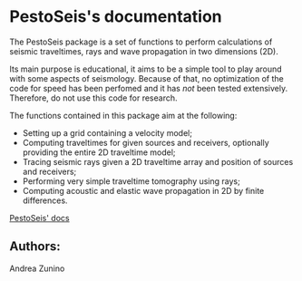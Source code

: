 
# PestoSeis's documentation #


The PestoSeis package is a set of functions to perform calculations of seismic traveltimes, rays and wave propagation in two dimensions (2D).

Its main purpose is educational, it aims to be a simple tool to play around with some aspects of seismology. Because of that, no optimization of the code for speed has been perfomed and it has *not* been tested extensively. Therefore, do not use this code for research.

The functions contained in this package aim at the following:

* Setting up a grid containing a velocity model;
* Computing traveltimes for given sources and receivers, optionally providing the entire 2D traveltime model;
* Tracing seismic rays given a 2D traveltime array and position of sources and receivers;
* Performing very simple traveltime tomography using rays;
* Computing acoustic and elastic wave propagation in 2D by finite differences. 

[PestoSeis' docs](docs/build/html/index.html)

## Authors: ##
   Andrea Zunino



